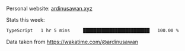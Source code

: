 Personal website: [ardinusawan.xyz](https://ardinusawan.xyz)

Stats this week:
<!--START_SECTION:waka-->

```txt
TypeScript   1 hr 5 mins     █████████████████████████   100.00 %
```

<!--END_SECTION:waka-->
Data taken from https://wakatime.com/@ardinusawan
